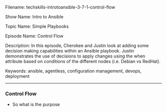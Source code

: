 Filename: techskills-introtoansible-3-7-1-control-flow

Show Name: Intro to Ansible

Topic Name: Simple Playbooks

Episode Name: Control Flow

Description: 
In this episode, Cherokee and Justin look at adding some decision making capabilities within an Ansible playbook. Justin demonstrates the use of decisions to apply changes using the when attribute based on conditions of the different nodes (i.e. Debian vs RedHat). 

Keywords: ansible, agentless, configuration management,
			devops, deployment

---

### Control Flow

+ So what is the purpose 
